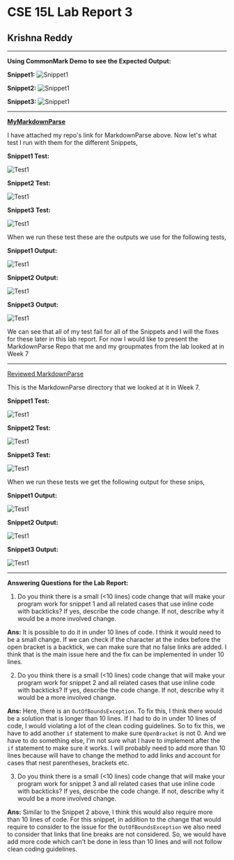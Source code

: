 # **CSE 15L Lab Report 3**
## Krishna Reddy
*******

**Using CommonMark Demo to see the Expected Output:**

**Snippet1:**
![Snippet1](Snippet1.png)

**Snippet2:**
![Snippet1](Snippet2.png)

**Snippet3:**
![Snippet1](Snippet3.png)

******

**[MyMarkdownParse](https://github.com/kreddy/markdown-parser)**

I have attached my repo's link for MarkdownParse above. Now let's what test I run with them for the different Snippets,

**Snippet1 Test:**

![Test1](Snip1.png)

**Snippet2 Test:**

![Test1](Snip2.png)

**Snippet3 Test:**

![Test1](Snip3.png)

When we run these test these are the outputs we use for the following tests, 

**Snippet1 Output:**

![Test1](mySnip1.png)

**Snippet2 Output:**

![Test1](mySnip2.png)

**Snippet3 Output:**

![Test1](mySnip3.png)

We can see that all of my test fail for all of the Snippets and I will the fixes for these later in this lab report. For now I would like to present the MarkdownParse Repo that me and my groupmates from the lab looked at in Week 7
*****

[Reviewed MarkdownParse](https://github.com/aHewig/markdown-parser)

This is the MarkdownParse directory that we looked at it in Week 7. 

**Snippet1 Test:**

![Test1](Snip4.png)

**Snippet2 Test:**

![Test1](Snip5.png)

**Snippet3 Test:**

![Test1](Snip6.png)

When we run these tests we get the following output for these snips,

**Snippet1 Output:**

![Test1](Output1.png)

**Snippet2 Output:**

![Test1](Output2.png)

**Snippet3 Output:**

![Test1](Output3.png)

*****

**Answering Questions for the Lab Report:**

1. Do you think there is a small (<10 lines) code change that will make your program work for snippet 1 and all related cases that use inline code with backticks? If yes, describe the code change. If not, describe why it would be a more involved change.

**Ans:**
It is possible to do it in under 10 lines of code. I think it would need to be a small change. If we can check if the character at the index before the open bracket is a backtick, we can make sure that no false links are added. I think that is the main issue here and the fix can be implemented in under 10 lines.

2. Do you think there is a small (<10 lines) code change that will make your program work for snippet 2 and all related cases that use inline code with backticks? If yes, describe the code change. If not, describe why it would be a more involved change.

**Ans:**
Here, there is an `OutOfBoundsException`. To fix this, I think there would be a solution that is longer than 10 lines. If I had to do in under 10 lines of code, I would violating a lot of the clean coding guidelines. So to fix this, we have to add another `if` statement to make sure `OpenBracket` is not 0. And we have to do something else, I'm not sure what I have to implement after the `if` statement to make sure it works. I will probably need to add more than 10 lines because will have to change the method to add links and account for cases that nest parentheses, brackets etc.

3. Do you think there is a small (<10 lines) code change that will make your program work for snippet 3 and all related cases that use inline code with backticks? If yes, describe the code change. If not, describe why it would be a more involved change.

**Ans:**
Similar to the Snippet 2 above, I think this would also require more than 10 lines of code. For this snippet, in addition to the change that would require to consider to the issue for the `OutOfBoundsException` we also need to consider that links that line breaks are not considered. So, we would have add more code which can't be done in less than 10 lines and will not follow clean coding guidelines.
